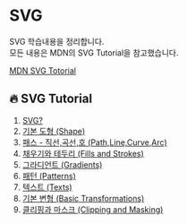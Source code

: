 # SVG

SVG 학습내용을 정리합니다. <br>
모든 내용은 MDN의 SVG Tutorial을 참고했습니다.<br>

[MDN SVG Totorial](https://developer.mozilla.org/ko/docs/Web/SVG/Tutorial)

## :fire: SVG Tutorial

1. [SVG?](https://github.com/yonghap/SVG/blob/main/posts/grid.md)
2. [기본 도형 (Shape)](https://github.com/yonghap/SVG/blob/main/posts/shape.md)
3. [패스 - 직선,곡선,호 (Path,Line,Curve,Arc)](https://github.com/yonghap/SVG/blob/main/posts/path.md)
4. [채우기와 테두리 (Fills and Strokes)](https://github.com/yonghap/SVG/blob/main/posts/path.md)
5. [그라디언트 (Gradients)](https://github.com/yonghap/SVG/blob/main/posts/gradients.md)
6. [패턴 (Patterns)](https://github.com/yonghap/SVG/blob/main/posts/patterns.md)
7. [텍스트 (Texts)](https://github.com/yonghap/SVG/blob/main/posts/texts.md)
8. [기본 변형 (Basic Transformations)](https://github.com/yonghap/SVG/blob/main/posts/transform.md)
9. [클리핑과 마스크 (Clipping and Masking)](https://github.com/yonghap/SVG/blob/main/posts/clipping_masking.md)